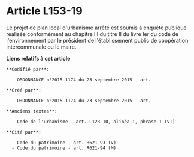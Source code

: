 # Article L153-19

Le projet de plan local d'urbanisme arrêté est soumis à enquête publique réalisée conformément au chapitre III du titre II du
livre Ier du code de l'environnement par le président de l'établissement public de coopération intercommunale ou le maire.

**Liens relatifs à cet article**

	**Codifié par**:

	  - ORDONNANCE n°2015-1174 du 23 septembre 2015 - art.

	**Créé par**:

	  - ORDONNANCE n°2015-1174 du 23 septembre 2015 - art.

	**Anciens textes**:

	  - Code de l'urbanisme - art. L123-10, alinéa 1, phrase 1 (VT)

	**Cité par**:

	  - Code du patrimoine - art. R621-93 (V)
	  - Code du patrimoine - art. R621-94 (M)
